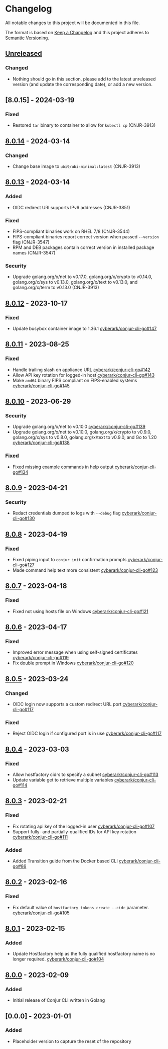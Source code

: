 # Changelog
All notable changes to this project will be documented in this file.

The format is based on [Keep a Changelog](http://keepachangelog.com/en/1.0.0/)
and this project adheres to [Semantic Versioning](http://semver.org/spec/v2.0.0.html).

## [Unreleased]

### Changed
- Nothing should go in this section, please add to the latest unreleased version
  (and update the corresponding date), or add a new version.

## [8.0.15] - 2024-03-19

### Fixed
- Restored `tar` binary to container to allow for `kubectl cp` (CNJR-3913)

## [8.0.14] - 2024-03-14

### Changed
- Change base image to `ubi9/ubi-minimal:latest` (CNJR-3913)

## [8.0.13] - 2024-03-14

### Added
- OIDC redirect URI supports IPv6 addresses (CNJR-3851)

### Fixed
- FIPS-compliant binaries work on RHEL 7/8 (CNJR-3544)
- FIPS-compliant binaries report correct version when passed `--version` flag
  (CNJR-3547)
- RPM and DEB packages contain correct version in installed package names
  (CNJR-3547)

### Security
- Upgrade golang.org/x/net to v0.17.0, golang.org/x/crypto to v0.14.0,
  golang.org/x/sys to v0.13.0, golang.org/x/text to v0.13.0, and
  golang.org/x/term to v0.13.0 (CNJR-3913)

## [8.0.12] - 2023-10-17

### Fixed
- Update busybox container image to 1.36.1
  [cyberark/conjur-cli-go#147](https://github.com/cyberark/conjur-cli-go/pull/147)

## [8.0.11] - 2023-08-25

### Fixed
- Handle trailing slash on appliance URL
  [cyberark/conjur-cli-go#142](https://github.com/cyberark/conjur-cli-go/pull/142)
- Allow API key rotation for logged-in host
  [cyberark/conjur-cli-go#143](https://github.com/cyberark/conjur-cli-go/pull/143)
- Make `amd64` binary FIPS compliant on FIPS-enabled systems
  [cyberark/conjur-cli-go#145](https://github.com/cyberark/conjur-cli-go/pull/145)

## [8.0.10] - 2023-06-29

### Security
- Upgrade golang.org/x/net to v0.10.0
  [cyberark/conjur-cli-go#139](https://github.com/cyberark/conjur-cli-go/pull/139)
- Upgrade golang.org/x/net to v0.10.0, golang.org/x/crypto to v0.9.0,
  golang.org/x/sys to v0.8.0, golang.org/x/text to v0.9.0, and Go to 1.20
  [cyberark/conjur-cli-go#138](https://github.com/cyberark/conjur-cli-go/pull/138)

### Fixed
- Fixed missing example commands in help output
  [cyberark/conjur-cli-go#134](https://github.com/cyberark/conjur-cli-go/pull/134)

## [8.0.9] - 2023-04-21

### Security
- Redact credentials dumped to logs with `--debug` flag
  [cyberark/conjur-cli-go#130](https://github.com/cyberark/conjur-cli-go/pull/130)

## [8.0.8] - 2023-04-19

### Fixed
- Fixed piping input to `conjur init` confirmation prompts
  [cyberark/conjur-cli-go#127](https://github.com/cyberark/conjur-cli-go/pull/127)
- Made command help text more consistent
  [cyberark/conjur-cli-go#123](https://github.com/cyberark/conjur-cli-go/pull/123)

## [8.0.7] - 2023-04-18

### Fixed
- Fixed not using hosts file on Windows
  [cyberark/conjur-cli-go#121](https://github.com/cyberark/conjur-cli-go/pull/121)

## [8.0.6] - 2023-04-17

### Fixed
- Improved error message when using self-signed certificates
  [cyberark/conjur-cli-go#119](https://github.com/cyberark/conjur-cli-go/pull/119)
- Fix double prompt in Windows
  [cyberark/conjur-cli-go#120](https://github.com/cyberark/conjur-cli-go/pull/120)

## [8.0.5] - 2023-03-24

### Changed
- OIDC login now supports a custom redirect URL port
  [cyberark/conjur-cli-go#117](https://github.com/cyberark/conjur-cli-go/pull/117)

### Fixed
- Reject OIDC login if configured port is in use
  [cyberark/conjur-cli-go#117](https://github.com/cyberark/conjur-cli-go/pull/117)

## [8.0.4] - 2023-03-03

### Fixed
- Allow hostfactory cidrs to specify a subnet
  [cyberark/conjur-cli-go#113](https://github.com/cyberark/conjur-cli-go/pull/113)
- Update variable get to retrieve multiple variables
  [cyberark/conjur-cli-go#114](https://github.com/cyberark/conjur-cli-go/pull/114)

## [8.0.3] - 2023-02-21

### Fixed
- Fix rotating api key of the logged-in user
  [cyberark/conjur-cli-go#107](https://github.com/cyberark/conjur-cli-go/pull/107)
- Support fully- and partially-qualified IDs for API key rotation
  [cyberark/conjur-cli-go#111](https://github.com/cyberark/conjur-cli-go/pull/111)

### Added
- Added Transition guide from the Docker based CLI
  [cyberark/conjur-cli-go#86](https://github.com/cyberark/conjur-cli-go/pull/86)

## [8.0.2] - 2023-02-16

### Fixed
- Fix default value of `hostfactory tokens create --cidr` parameter.
  [cyberark/conjur-cli-go#105](https://github.com/cyberark/conjur-cli-go/pull/105)

## [8.0.1] - 2023-02-15

### Added
- Update Hostfactory help as the fully qualified hostfactory name is no longer required.
  [cyberark/conjur-cli-go#104](https://github.com/cyberark/conjur-cli-go/pull/104)

## [8.0.0] - 2023-02-09

### Added
- Initial release of Conjur CLI written in Golang

## [0.0.0] - 2023-01-01

### Added
- Placeholder version to capture the reset of the repository

[Unreleased]: https://github.com/cyberark/conjur-cli-go/compare/v8.0.14...HEAD
[8.0.14]: https://github.com/cyberark/conjur-cli-go/compare/v8.0.13...v8.0.14
[8.0.13]: https://github.com/cyberark/conjur-cli-go/compare/v8.0.12...v8.0.13
[8.0.12]: https://github.com/cyberark/conjur-cli-go/compare/v8.0.11...v8.0.12
[8.0.11]: https://github.com/cyberark/conjur-cli-go/compare/v8.0.10...v8.0.11
[8.0.10]: https://github.com/cyberark/conjur-cli-go/compare/v8.0.9...v8.0.10
[8.0.9]: https://github.com/cyberark/conjur-cli-go/compare/v8.0.8...v8.0.9
[8.0.8]: https://github.com/cyberark/conjur-cli-go/compare/v8.0.7...v8.0.8
[8.0.7]: https://github.com/cyberark/conjur-cli-go/compare/v8.0.6...v8.0.7
[8.0.6]: https://github.com/cyberark/conjur-cli-go/compare/v8.0.5...v8.0.6
[8.0.5]: https://github.com/cyberark/conjur-cli-go/compare/v8.0.4...v8.0.5
[8.0.4]: https://github.com/cyberark/conjur-cli-go/compare/v8.0.3...v8.0.4
[8.0.3]: https://github.com/cyberark/conjur-cli-go/compare/v8.0.2...v8.0.3
[8.0.2]: https://github.com/cyberark/conjur-cli-go/compare/v8.0.1...v8.0.2
[8.0.1]: https://github.com/cyberark/conjur-cli-go/compare/v8.0.0...v8.0.1
[8.0.0]: https://github.com/cyberark/conjur-cli-go/releases/tag/v8.0.0
